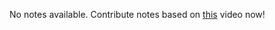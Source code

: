 No notes available. Contribute notes based on [this](https://www.youtube.com/watch?v=jp_fOkie4gs&list=PL2kSRH_DmWVajYgFoP-HVKK5VKkzFYyzp&index=4) video now!